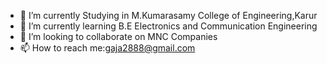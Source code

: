 - 🔭 I’m currently Studying in M.Kumarasamy College of Engineering,Karur
- 🌱 I’m currently learning B.E Electronics and Communication Engineering
- 👯 I’m looking to collaborate on MNC Companies
- 📫 How to reach me:gaja2888@gmail.com
